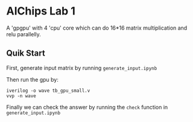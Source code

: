 # AIChips Lab 1
A 'gpgpu' with 4 'cpu' core which can do 16*16 matrix multiplication and relu parallelly.

## Quik Start
First, generate input matrix by running ```generate_input.ipynb```

Then run the gpu by:
```
iverilog -o wave tb_gpu_small.v
vvp -n wave
```

Finally we can check the answer by running the ```check``` function in ```generate_input.ipynb```

